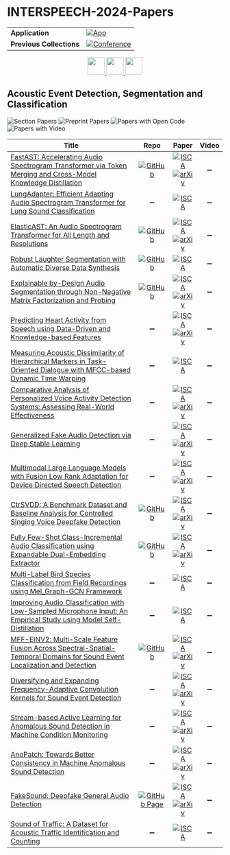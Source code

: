 # INTERSPEECH-2024-Papers

<table>
    <tr>
        <td><strong>Application</strong></td>
        <td>
            <a href="https://huggingface.co/spaces/DmitryRyumin/NewEraAI-Papers" style="float:left;">
                <img src="https://img.shields.io/badge/🤗-NewEraAI--Papers-FFD21F.svg" alt="App" />
            </a>
        </td>
    </tr>
    <tr>
        <td><strong>Previous Collections</strong></td>
        <td>
            <a href="https://github.com/DmitryRyumin/INTERSPEECH-2023-24-Papers/blob/main/README_2023.md">
                <img src="http://img.shields.io/badge/INTERSPEECH-2023-0C1C43.svg" alt="Conference">
            </a>
        </td>
    </tr>
</table>

<div align="center">
    <a href="https://github.com/DmitryRyumin/INTERSPEECH-2023-24-Papers/blob/main/sections/2024/main/speech-and-audio-analysis-and-representations.md">
        <img src="https://cdn.jsdelivr.net/gh/DmitryRyumin/NewEraAI-Papers@main/images/left.svg" width="40" alt="" />
    </a>
    <a href="https://github.com/DmitryRyumin/INTERSPEECH-2023-24-Papers/blob/main/README.md">
        <img src="https://cdn.jsdelivr.net/gh/DmitryRyumin/NewEraAI-Papers@main/images/home.svg" width="40" alt="" />
    </a>
    <a href="https://github.com/DmitryRyumin/INTERSPEECH-2023-24-Papers/blob/main/sections/2024/main/detection-and-classification-of-bioacoustic-signals.md">
        <img src="https://cdn.jsdelivr.net/gh/DmitryRyumin/NewEraAI-Papers@main/images/right.svg" width="40" alt="" />
    </a>
</div>

## Acoustic Event Detection, Segmentation and Classification

![Section Papers](https://img.shields.io/badge/Section%20Papers-20-42BA16) ![Preprint Papers](https://img.shields.io/badge/Preprint%20Papers-0-b31b1b) ![Papers with Open Code](https://img.shields.io/badge/Papers%20with%20Open%20Code-0-1D7FBF) ![Papers with Video](https://img.shields.io/badge/Papers%20with%20Video-0-FF0000)

| **Title** | **Repo** | **Paper** | **Video** |
|-----------|:--------:|:---------:|:---------:|
| [FastAST: Accelerating Audio Spectrogram Transformer via Token Merging and Cross-Model Knowledge Distillation](https://www.isca-archive.org/interspeech_2024/behera24_interspeech.html) | [![GitHub](https://img.shields.io/github/stars/swarupbehera/FastAST?style=flat)](https://github.com/swarupbehera/FastAST) | [![ISCA](https://img.shields.io/badge/isca-version-355778.svg)](https://www.isca-archive.org/interspeech_2024/behera24_interspeech.pdf) <br /> [![arXiv](https://img.shields.io/badge/arXiv-2406.07676-b31b1b.svg)](https://arxiv.org/abs/2406.07676) | :heavy_minus_sign: |
| [LungAdapter: Efficient Adapting Audio Spectrogram Transformer for Lung Sound Classification](https://www.isca-archive.org/interspeech_2024/xiao24_interspeech.html) | :heavy_minus_sign: | [![ISCA](https://img.shields.io/badge/isca-version-355778.svg)](https://www.isca-archive.org/interspeech_2024/xiao24_interspeech.pdf) | :heavy_minus_sign: |
| [ElasticAST: An Audio Spectrogram Transformer for All Length and Resolutions](https://www.isca-archive.org/interspeech_2024/feng24c_interspeech.html) | [![GitHub](https://img.shields.io/github/stars/JiuFengSC/ElasticAST?style=flat)](https://github.com/JiuFengSC/ElasticAST) | [![ISCA](https://img.shields.io/badge/isca-version-355778.svg)](https://www.isca-archive.org/interspeech_2024/feng24c_interspeech.pdf) <br /> [![arXiv](https://img.shields.io/badge/arXiv-2407.08691-b31b1b.svg)](https://arxiv.org/abs/2407.08691) | :heavy_minus_sign: |
| [Robust Laughter Segmentation with Automatic Diverse Data Synthesis](https://www.isca-archive.org/interspeech_2024/omine24_interspeech.html) | [![GitHub](https://img.shields.io/github/stars/omine-me/LaughterSegmentation?style=flat)](https://github.com/omine-me/LaughterSegmentation) | [![ISCA](https://img.shields.io/badge/isca-version-355778.svg)](https://www.isca-archive.org/interspeech_2024/omine24_interspeech.pdf) | :heavy_minus_sign: |
| [Explainable by-Design Audio Segmentation through Non-Negative Matrix Factorization and Probing](https://www.isca-archive.org/interspeech_2024/lebourdais24_interspeech.html) | [![GitHub](https://img.shields.io/github/stars/Lebourdais/3MAS?style=flat)](https://github.com/Lebourdais/3MAS) | [![ISCA](https://img.shields.io/badge/isca-version-355778.svg)](https://www.isca-archive.org/interspeech_2024/lebourdais24_interspeech.pdf) <br /> [![arXiv](https://img.shields.io/badge/arXiv-2406.13385-b31b1b.svg)](https://arxiv.org/abs/2406.13385) | :heavy_minus_sign: |
| [Predicting Heart Activity from Speech using Data-Driven and Knowledge-based Features](https://www.isca-archive.org/interspeech_2024/elbanna24_interspeech.html) | :heavy_minus_sign: | [![ISCA](https://img.shields.io/badge/isca-version-355778.svg)](https://www.isca-archive.org/interspeech_2024/elbanna24_interspeech.pdf) <br /> [![arXiv](https://img.shields.io/badge/arXiv-2406.06341-b31b1b.svg)](https://arxiv.org/abs/2406.06341) | :heavy_minus_sign: |
| [Measuring Acoustic Dissimilarity of Hierarchical Markers in Task-Oriented Dialogue with MFCC-based Dynamic Time Warping](https://www.isca-archive.org/interspeech_2024/morozova24_interspeech.html) | :heavy_minus_sign: | [![ISCA](https://img.shields.io/badge/isca-version-355778.svg)](https://www.isca-archive.org/interspeech_2024/morozova24_interspeech.pdf) | :heavy_minus_sign: |
| [Comparative Analysis of Personalized Voice Activity Detection Systems: Assessing Real-World Effectiveness](https://www.isca-archive.org/interspeech_2024/buddi24_interspeech.html) | :heavy_minus_sign: | [![ISCA](https://img.shields.io/badge/isca-version-355778.svg)](https://www.isca-archive.org/interspeech_2024/buddi24_interspeech.pdf) <br /> [![arXiv](https://img.shields.io/badge/arXiv-2406.09443-b31b1b.svg)](https://arxiv.org/abs/2406.09443) | :heavy_minus_sign: |
| [Generalized Fake Audio Detection via Deep Stable Learning](https://www.isca-archive.org/interspeech_2024/wang24ca_interspeech.html) | :heavy_minus_sign: | [![ISCA](https://img.shields.io/badge/isca-version-355778.svg)](https://www.isca-archive.org/interspeech_2024/wang24ca_interspeech.pdf) <br /> [![arXiv](https://img.shields.io/badge/arXiv-2406.03237-b31b1b.svg)](https://arxiv.org/abs/2406.03237) | :heavy_minus_sign: |
| [Multimodal Large Language Models with Fusion Low Rank Adaptation for Device Directed Speech Detection](https://www.isca-archive.org/interspeech_2024/palaskar24_interspeech.html) | :heavy_minus_sign: | [![ISCA](https://img.shields.io/badge/isca-version-355778.svg)](https://www.isca-archive.org/interspeech_2024/palaskar24_interspeech.pdf) <br /> [![arXiv](https://img.shields.io/badge/arXiv-2406.09617-b31b1b.svg)](https://arxiv.org/abs/2406.09617) | :heavy_minus_sign: |
| [CtrSVDD: A Benchmark Dataset and Baseline Analysis for Controlled Singing Voice Deepfake Detection](https://www.isca-archive.org/interspeech_2024/zang24_interspeech.html) | [![GitHub](https://img.shields.io/github/stars/SVDDChallenge/CtrSVDD2024_Baseline?style=flat)](https://github.com/SVDDChallenge/CtrSVDD2024_Baseline) | [![ISCA](https://img.shields.io/badge/isca-version-355778.svg)](https://www.isca-archive.org/interspeech_2024/zang24_interspeech.pdf) <br /> [![arXiv](https://img.shields.io/badge/arXiv-2406.02438-b31b1b.svg)](https://arxiv.org/abs/2406.02438) | :heavy_minus_sign: |
| [Fully Few-Shot Class-Incremental Audio Classification using Expandable Dual-Embedding Extractor](https://www.isca-archive.org/interspeech_2024/si24_interspeech.html) | [![GitHub](https://img.shields.io/github/stars/YongjieSi/EDE?style=flat)](https://github.com/YongjieSi/EDE) | [![ISCA](https://img.shields.io/badge/isca-version-355778.svg)](https://www.isca-archive.org/interspeech_2024/si24_interspeech.pdf) <br /> [![arXiv](https://img.shields.io/badge/arXiv-2406.08122-b31b1b.svg)](https://arxiv.org/abs/2406.08122) | :heavy_minus_sign: |
| [Multi-Label Bird Species Classification from Field Recordings using Mel_Graph-GCN Framework](https://www.isca-archive.org/interspeech_2024/a24_interspeech.html) | :heavy_minus_sign: | [![ISCA](https://img.shields.io/badge/isca-version-355778.svg)](https://www.isca-archive.org/interspeech_2024/a24_interspeech.pdf) | :heavy_minus_sign: |
| [Improving Audio Classification with Low-Sampled Microphone Input: An Empirical Study using Model Self-Distillation](https://www.isca-archive.org/interspeech_2024/liang24_interspeech.html) | :heavy_minus_sign: | [![ISCA](https://img.shields.io/badge/isca-version-355778.svg)](https://www.isca-archive.org/interspeech_2024/liang24_interspeech.pdf) | :heavy_minus_sign: |
| [MFF-EINV2: Multi-Scale Feature Fusion Across Spectral-Spatial-Temporal Domains for Sound Event Localization and Detection](https://www.isca-archive.org/interspeech_2024/mu24_interspeech.html) | [![GitHub](https://img.shields.io/github/stars/muuda/MFF-EINV2?style=flat)](https://github.com/muuda/MFF-EINV2) | [![ISCA](https://img.shields.io/badge/isca-version-355778.svg)](https://www.isca-archive.org/interspeech_2024/mu24_interspeech.pdf) <br /> [![arXiv](https://img.shields.io/badge/arXiv-2406.08771-b31b1b.svg)](https://arxiv.org/abs/2406.08771) | :heavy_minus_sign: |
| [Diversifying and Expanding Frequency-Adaptive Convolution Kernels for Sound Event Detection](https://www.isca-archive.org/interspeech_2024/nam24_interspeech.html) | :heavy_minus_sign: | [![ISCA](https://img.shields.io/badge/isca-version-355778.svg)](https://www.isca-archive.org/interspeech_2024/nam24_interspeech.pdf) <br /> [![arXiv](https://img.shields.io/badge/arXiv-2406.05341-b31b1b.svg)](https://arxiv.org/abs/2406.05341) | :heavy_minus_sign: |
| [Stream-based Active Learning for Anomalous Sound Detection in Machine Condition Monitoring](https://www.isca-archive.org/interspeech_2024/ho24_interspeech.html) | :heavy_minus_sign: | [![ISCA](https://img.shields.io/badge/isca-version-355778.svg)](https://www.isca-archive.org/interspeech_2024/ho24_interspeech.pdf) <br /> [![arXiv](https://img.shields.io/badge/arXiv-2408.05493-b31b1b.svg)](https://arxiv.org/abs/2408.05493) | :heavy_minus_sign: |
| [AnoPatch: Towards Better Consistency in Machine Anomalous Sound Detection](https://www.isca-archive.org/interspeech_2024/jiang24c_interspeech.html) | :heavy_minus_sign: | [![ISCA](https://img.shields.io/badge/isca-version-355778.svg)](https://www.isca-archive.org/interspeech_2024/jiang24c_interspeech.pdf) <br /> [![arXiv](https://img.shields.io/badge/arXiv-2406.11364-b31b1b.svg)](https://arxiv.org/abs/2406.11364) | :heavy_minus_sign: |
| [FakeSound: Deepfake General Audio Detection](https://www.isca-archive.org/interspeech_2024/xie24d_interspeech.html) | [![GitHub Page](https://img.shields.io/badge/GitHub-Page-159957.svg)](https://fakesounddata.github.io) | [![ISCA](https://img.shields.io/badge/isca-version-355778.svg)](https://www.isca-archive.org/interspeech_2024/xie24d_interspeech.pdf) <br /> [![arXiv](https://img.shields.io/badge/arXiv-2406.08052-b31b1b.svg)](https://arxiv.org/abs/2406.08052) | :heavy_minus_sign: |
| [Sound of Traffic: A Dataset for Acoustic Traffic Identification and Counting](https://www.isca-archive.org/interspeech_2024/ghaffarzadegan24_interspeech.html) | :heavy_minus_sign: | [![ISCA](https://img.shields.io/badge/isca-version-355778.svg)](https://www.isca-archive.org/interspeech_2024/ghaffarzadegan24_interspeech.pdf) | :heavy_minus_sign: |
